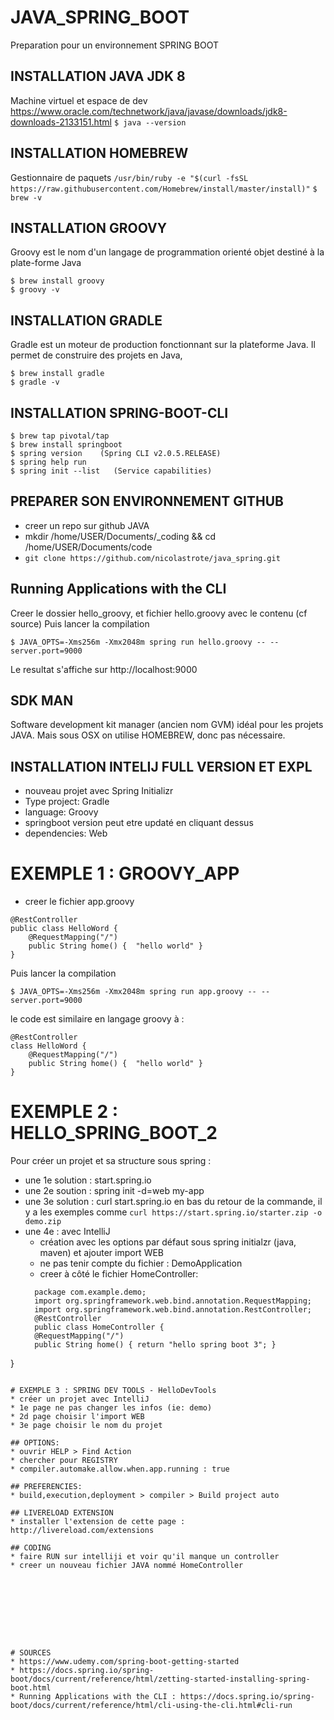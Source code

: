 # JAVA_SPRING_BOOT
Preparation pour un environnement SPRING BOOT

## INSTALLATION JAVA JDK 8
Machine virtuel et espace de dev
https://www.oracle.com/technetwork/java/javase/downloads/jdk8-downloads-2133151.html
```$ java --version```

## INSTALLATION HOMEBREW
Gestionnaire de paquets
```/usr/bin/ruby -e "$(curl -fsSL https://raw.githubusercontent.com/Homebrew/install/master/install)"```
```$ brew -v```

## INSTALLATION  GROOVY
Groovy est le nom d'un langage de programmation orienté objet destiné à la plate-forme Java
```
$ brew install groovy
$ groovy -v
```

## INSTALLATION GRADLE
Gradle est un moteur de production fonctionnant sur la plateforme Java. Il permet de construire des projets en Java, 
```
$ brew install gradle
$ gradle -v
```

## INSTALLATION SPRING-BOOT-CLI
```
$ brew tap pivotal/tap
$ brew install springboot
$ spring version    (Spring CLI v2.0.5.RELEASE)
$ spring help run
$ spring init --list   (Service capabilities)
```

## PREPARER SON ENVIRONNEMENT GITHUB
* creer un repo sur github JAVA
* mkdir /home/USER/Documents/_coding && cd /home/USER/Documents/code
* ```git clone https://github.com/nicolastrote/java_spring.git```

## Running Applications with the CLI
Creer le dossier hello_groovy, et fichier hello.groovy avec le contenu (cf source)
Puis lancer la compilation
```
$ JAVA_OPTS=-Xms256m -Xmx2048m spring run hello.groovy -- --server.port=9000
```
Le resultat s'affiche sur http://localhost:9000

## SDK MAN
Software development kit manager (ancien nom GVM) idéal pour les projets JAVA. Mais sous OSX on utilise HOMEBREW, donc pas nécessaire.

## INSTALLATION INTELIJ FULL VERSION ET EXPL
* nouveau projet avec Spring Initializr
* Type project: Gradle
* language: Groovy
* springboot version peut etre updaté en cliquant dessus
* dependencies: Web

# EXEMPLE 1 : GROOVY_APP
* creer le fichier app.groovy
```
@RestController
public class HelloWord {
	@RequestMapping("/")
	public String home() {  "hello world" }
}
```
Puis lancer la compilation
```
$ JAVA_OPTS=-Xms256m -Xmx2048m spring run app.groovy -- --server.port=9000
```
le code est similaire en langage groovy à  :
```
@RestController
class HelloWord {
	@RequestMapping("/")
	public String home() {  "hello world" }
}
```

# EXEMPLE 2 : HELLO_SPRING_BOOT_2
Pour créer un projet et sa structure sous spring : 
* une 1e solution : start.spring.io
* une 2e soution : spring init -d=web  my-app
* une 3e solution : curl start.spring.io
  en bas du retour de la commande, il y a les exemples comme
  ```curl https://start.spring.io/starter.zip -o demo.zip```
* une 4e : avec IntelliJ
  - création avec les options par défaut sous spring initialzr (java, maven) et ajouter import WEB
  - ne pas tenir compte du fichier : DemoApplication
  - creer à côté le fichier HomeController:
  ```
  	package com.example.demo;
	import org.springframework.web.bind.annotation.RequestMapping;
	import org.springframework.web.bind.annotation.RestController;
	@RestController
	public class HomeController {
    @RequestMapping("/")
    public String home() { return "hello spring boot 3"; }
}
  ```

# EXEMPLE 3 : SPRING DEV TOOLS - HelloDevTools
* créer un projet avec IntelliJ
* 1e page ne pas changer les infos (ie: demo)
* 2d page choisir l'import WEB
* 3e page choisir le nom du projet

## OPTIONS: 
* ouvrir HELP > Find Action
* chercher pour REGISTRY
* compiler.automake.allow.when.app.running : true 

## PREFERENCIES:
* build,execution,deployment > compiler > Build project auto

## LIVERELOAD EXTENSION
* installer l'extension de cette page : http://livereload.com/extensions

## CODING
* faire RUN sur intelliji et voir qu'il manque un controller
* creer un nouveau fichier JAVA nommé HomeController









# SOURCES
* https://www.udemy.com/spring-boot-getting-started
* https://docs.spring.io/spring-boot/docs/current/reference/html/zetting-started-installing-spring-boot.html
* Running Applications with the CLI : https://docs.spring.io/spring-boot/docs/current/reference/html/cli-using-the-cli.html#cli-run
